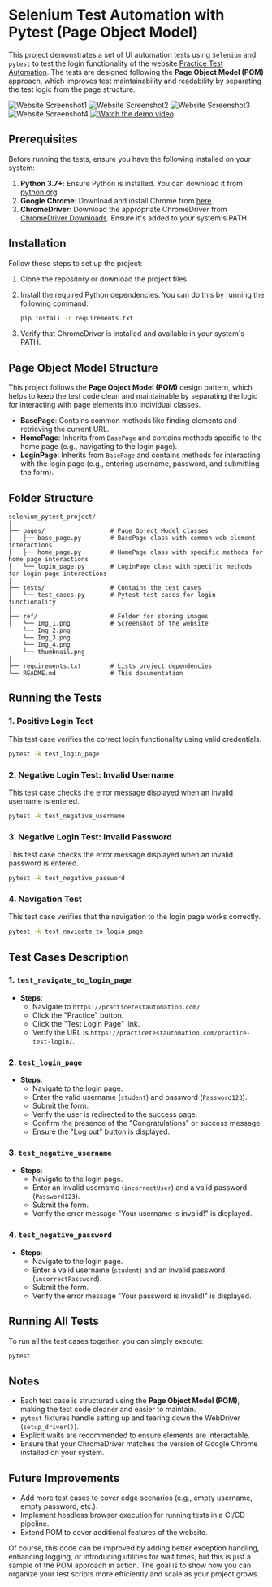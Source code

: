 # Selenium Test Automation with Pytest (Page Object Model)

This project demonstrates a set of UI automation tests using `Selenium` and `pytest` to test the login functionality of the website [Practice Test Automation](https://practicetestautomation.com/). The tests are designed following the **Page Object Model (POM)** approach, which improves test maintainability and readability by separating the test logic from the page structure.

![Website Screenshot1](ref/Img_1.png)
![Website Screenshot2](ref/Img_2.png)
![Website Screenshot3](ref/Img_3.png)
![Website Screenshot4](ref/Img_4.png)
[![Watch the demo video](https://github.com/Only1JohnN/simple-login-automation_basic-approach/raw/main/ref/thumbnail.png)](https://youtu.be/7AdCcdn0epM?si=QbgjP_CbrCrBWdkN)

## Prerequisites

Before running the tests, ensure you have the following installed on your system:

1. **Python 3.7+**: Ensure Python is installed. You can download it from [python.org](https://www.python.org/downloads/).
2. **Google Chrome**: Download and install Chrome from [here](https://www.google.com/chrome/).
3. **ChromeDriver**: Download the appropriate ChromeDriver from [ChromeDriver Downloads](https://sites.google.com/chromium.org/driver/). Ensure it's added to your system's PATH.

## Installation

Follow these steps to set up the project:

1. Clone the repository or download the project files.

2. Install the required Python dependencies. You can do this by running the following command:

    ```bash
    pip install -r requirements.txt
    ```

3. Verify that ChromeDriver is installed and available in your system's PATH.

## Page Object Model Structure

This project follows the **Page Object Model (POM)** design pattern, which helps to keep the test code clean and maintainable by separating the logic for interacting with page elements into individual classes.

- **BasePage**: Contains common methods like finding elements and retrieving the current URL.
- **HomePage**: Inherits from `BasePage` and contains methods specific to the home page (e.g., navigating to the login page).
- **LoginPage**: Inherits from `BasePage` and contains methods for interacting with the login page (e.g., entering username, password, and submitting the form).

## Folder Structure

```
selenium_pytest_project/
│
├── pages/                  # Page Object Model classes
│   ├── base_page.py        # BasePage class with common web element interactions
│   ├── home_page.py        # HomePage class with specific methods for home page interactions
│   └── login_page.py       # LoginPage class with specific methods for login page interactions
│
├── tests/                  # Contains the test cases
│   └── test_cases.py       # Pytest test cases for login functionality
│
├── ref/                    # Folder for storing images
│   └── Img_1.png           # Screenshot of the website
    └── Img_2.png
    └── Img_3.png
    └── Img_4.png
    └── thumbnail.png
│
├── requirements.txt        # Lists project dependencies
└── README.md               # This documentation
```

## Running the Tests

### 1. Positive Login Test

This test case verifies the correct login functionality using valid credentials.

```bash
pytest -k test_login_page
```

### 2. Negative Login Test: Invalid Username

This test case checks the error message displayed when an invalid username is entered.

```bash
pytest -k test_negative_username
```

### 3. Negative Login Test: Invalid Password

This test case checks the error message displayed when an invalid password is entered.

```bash
pytest -k test_negative_password
```

### 4. Navigation Test

This test case verifies that the navigation to the login page works correctly.

```bash
pytest -k test_navigate_to_login_page
```

## Test Cases Description

### 1. `test_navigate_to_login_page`

- **Steps**:
  - Navigate to `https://practicetestautomation.com/`.
  - Click the "Practice" button.
  - Click the "Test Login Page" link.
  - Verify the URL is `https://practicetestautomation.com/practice-test-login/`.

### 2. `test_login_page`

- **Steps**:
  - Navigate to the login page.
  - Enter the valid username (`student`) and password (`Password123`).
  - Submit the form.
  - Verify the user is redirected to the success page.
  - Confirm the presence of the "Congratulations" or success message.
  - Ensure the "Log out" button is displayed.

### 3. `test_negative_username`

- **Steps**:
  - Navigate to the login page.
  - Enter an invalid username (`incorrectUser`) and a valid password (`Password123`).
  - Submit the form.
  - Verify the error message "Your username is invalid!" is displayed.

### 4. `test_negative_password`

- **Steps**:
  - Navigate to the login page.
  - Enter a valid username (`student`) and an invalid password (`incorrectPassword`).
  - Submit the form.
  - Verify the error message "Your password is invalid!" is displayed.

## Running All Tests

To run all the test cases together, you can simply execute:

```bash
pytest
```

## Notes

- Each test case is structured using the **Page Object Model (POM)**, making the test code cleaner and easier to maintain.
- `pytest` fixtures handle setting up and tearing down the WebDriver (`setup_driver()`).
- Explicit waits are recommended to ensure elements are interactable.
- Ensure that your ChromeDriver matches the version of Google Chrome installed on your system.

## Future Improvements

- Add more test cases to cover edge scenarios (e.g., empty username, empty password, etc.).
- Implement headless browser execution for running tests in a CI/CD pipeline.
- Extend POM to cover additional features of the website.

Of course, this code can be improved by adding better exception handling, enhancing logging, or introducing utilities for wait times, but this is just a sample of the POM approach in action. The goal is to show how you can organize your test scripts more efficiently and scale as your project grows.